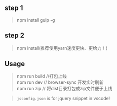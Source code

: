 ## step 1
> npm install gulp -g

## step 2
> npm install(推荐使用yarn速度更快、更给力！)

## Usage
> npm run build //打包上线  
> npm run dev // browser-sync 开发实时刷新  
> npm run zip // 将dist目录打包成zip文件便于上线

> `jsconfig.json` is for jquery snippet in vscode!